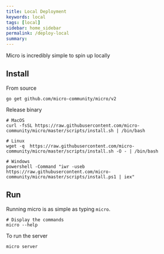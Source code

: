 ```yaml
---
title: Local Deployment
keywords: local
tags: [local]
sidebar: home_sidebar
permalink: /deploy-local
summary: 
---
```


Micro is incredibly simple to spin up locally

## Install

From source

```
go get github.com/micro-community/micro/v2
```

Release binary

```
# MacOS
curl -fsSL https://raw.githubusercontent.com/micro-community/micro/master/scripts/install.sh | /bin/bash

# Linux
wget -q  https://raw.githubusercontent.com/micro-community/micro/master/scripts/install.sh -O - | /bin/bash

# Windows
powershell -Command "iwr -useb https://raw.githubusercontent.com/micro-community/micro/master/scripts/install.ps1 | iex"
```

## Run

Running micro is as simple as typing `micro`.

```
# Display the commands
micro --help
```

To run the server

```
micro server
```

